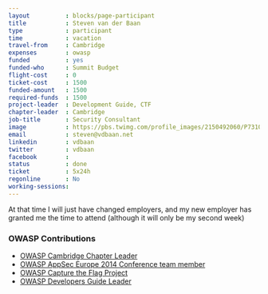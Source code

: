 ```yaml
---
layout          : blocks/page-participant
title           : Steven van der Baan
type            : participant
time            : vacation
travel-from     : Cambridge
expenses        : owasp
funded          : yes
funded-who      : Summit Budget
flight-cost     : 0
ticket-cost     : 1500
funded-amount   : 1500
required-funds  : 1500
project-leader  : Development Guide, CTF
chapter-leader  : Cambridge
job-title       : Security Consultant
image           : https://pbs.twimg.com/profile_images/2150492060/P7310595_400x400.JPG
email           : steven@vdbaan.net
linkedin        : vdbaan
twitter         : vdbaan
facebook        :
status          : done
ticket          : 5x24h
regonline       : No
working-sessions:
---
```


At that time I will just have changed employers, and my new employer has granted me the time to attend (although it will only be my second week)

### OWASP Contributions

* [OWASP Cambridge Chapter Leader](https://www.owasp.org/index.php/Cambridge)
* [OWASP AppSec Europe 2014 Conference team member](https://2014.appsec.eu)
* [OWASP Capture the Flag Project](https://www.owasp.org/index.php/Category:OWASP_CTF_Project)
* [OWASP Developers Guide Leader](https://www.owasp.org/index.php/OWASP_Guide_Project)
